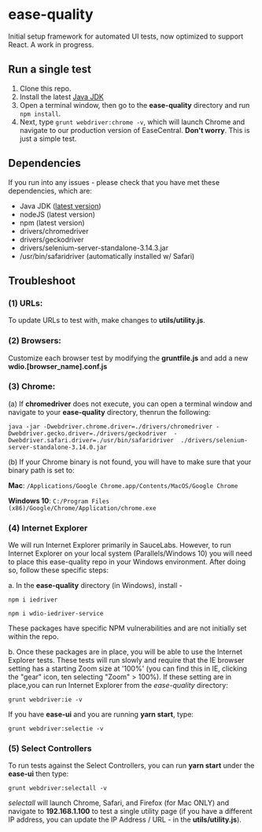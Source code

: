 # ease-quality

Initial setup framework for automated UI tests, now optimized to support React. A work in progress.

## Run a single test
1. Clone this repo.
2. Install the latest [Java JDK](http://www.oracle.com/technetwork/java/javase/downloads/jdk10-downloads-4416644.html)
3. Open a terminal window, then go to the **ease-quality** directory and run `npm install`.
4. Next, type `grunt webdriver:chrome -v`, which will launch Chrome and navigate to our production version of EaseCentral. **Don't worry**. This is just a simple test.

## Dependencies
If you run into any issues - please check that you have met these dependencies, which are:

- Java JDK ([latest version](http://www.oracle.com/technetwork/java/javase/downloads/jdk10-downloads-4416644.html))
- nodeJS (latest version)
- npm (latest version)
- drivers/chromedriver
- drivers/geckodriver
- drivers/selenium-server-standalone-3.14.3.jar
- /usr/bin/safaridriver (automatically installed w/ Safari)

## Troubleshoot
### (1) **URLs**:

To update URLs to test with, make changes to **utils/utility.js**.

### (2) **Browsers**:

Customize each browser test by modifying the **gruntfile.js** and add a new **wdio.[browser_name].conf.js**

### (3) **Chrome**: 

(a) If **chromedriver** does not execute, you can open a terminal window and navigate to your **ease-quality** directory, thenrun the following: 

`java -jar -Dwebdriver.chrome.driver=./drivers/chromedriver -Dwebdriver.gecko.driver=./drivers/geckodriver  -Dwebdriver.safari.driver=./usr/bin/safaridriver  ./drivers/selenium-server-standalone-3.14.0.jar`

(b) If your Chrome binary is not found, you will have to make sure that your binary path is set to:

**Mac**: `/Applications/Google Chrome.app/Contents/MacOS/Google Chrome`

**Windows 10**: `C:/Program Files (x86)/Google/Chrome/Application/chrome.exe`

### (4) **Internet Explorer**

We will run Internet Explorer primarily in SauceLabs. However, to run Internet Explorer on your local system (Parallels/Windows 10) you will need to place this ease-quality repo in your Windows environment. After doing so, follow these specific steps:

a. In the **ease-quality** directory (in Windows), install -

`npm i iedriver`

`npm i wdio-iedriver-service`

These packages have specific NPM vulnerabilities and are not initially set within the repo.

b. Once these packages are in place, you will be able to use the Internet Explorer tests. These tests will run slowly and require that the IE browser setting has a starting Zoom size at '100%' (you can find this in IE, clicking the "gear" icon, ten selecting "Zoom" > 100%). If these setting are in place,you can run Internet Explorer from the *ease-quality* directory: 

`grunt webdriver:ie -v` 

If you have **ease-ui** and you are running **yarn start**, type: 

`grunt webdriver:selectie -v`

### (5) **Select Controllers**

To run tests against the Select Controllers, you can run **yarn start** under the **ease-ui** then type: 

`grunt webdriver:selectall -v` 

*selectall* will launch Chrome, Safari, and Firefox (for Mac ONLY) and navigate to  **192.168.1.100** to test a single utility page (if you have a different IP address, you can update the IP Address / URL - in the **utils/utility.js**).

